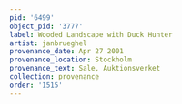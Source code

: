 ```yaml
---
pid: '6499'
object_pid: '3777'
label: Wooded Landscape with Duck Hunter
artist: janbrueghel
provenance_date: Apr 27 2001
provenance_location: Stockholm
provenance_text: Sale, Auktionsverket
collection: provenance
order: '1515'
---
```

